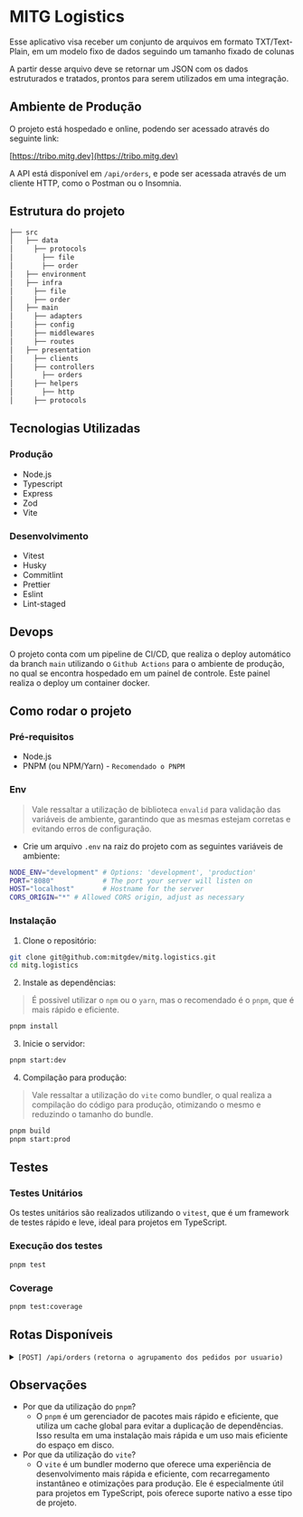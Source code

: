 # MITG Logistics

Esse aplicativo visa receber um conjunto de arquivos em formato TXT/Text-Plain, em um modelo fixo de dados seguindo um tamanho fixado de colunas

A partir desse arquivo deve se retornar um JSON com os dados estruturados e tratados, prontos para serem utilizados em uma integração.

## Ambiente de Produção

O projeto está hospedado e online, podendo ser acessado através do seguinte link:

[https://tribo.mitg.dev](https://tribo.mitg.dev)

A API está disponível em `/api/orders`, e pode ser acessada através de um cliente HTTP, como o Postman ou o Insomnia.

## Estrutura do projeto

```bash
├── src
│   ├── data
│     ├── protocols
│       ├── file
│       ├── order
│   ├── environment
│   ├── infra
│     ├── file
│     ├── order
│   ├── main
│     ├── adapters
│     ├── config
│     ├── middlewares
│     ├── routes
│   ├── presentation
│     ├── clients
│     ├── controllers
│       ├── orders
│     ├── helpers
│       ├── http
│     ├── protocols
```

## Tecnologias Utilizadas

### Produção

- Node.js
- Typescript
- Express
- Zod
- Vite

### Desenvolvimento

- Vitest
- Husky
- Commitlint
- Prettier
- Eslint
- Lint-staged

## Devops

O projeto conta com um pipeline de CI/CD, que realiza o deploy automático da branch `main` utilizando o `Github Actions` para o ambiente de produção, no qual se encontra hospedado em um painel de controle. Este painel realiza o deploy um container docker.

## Como rodar o projeto

### Pré-requisitos

- Node.js
- PNPM (ou NPM/Yarn) - `Recomendado o PNPM`

### Env

> Vale ressaltar a utilização de biblioteca `envalid` para validação das variáveis de ambiente, garantindo que as mesmas estejam corretas e evitando erros de configuração.

- Crie um arquivo `.env` na raiz do projeto com as seguintes variáveis de ambiente:

```bash
NODE_ENV="development" # Options: 'development', 'production'
PORT="8080"            # The port your server will listen on
HOST="localhost"       # Hostname for the server
CORS_ORIGIN="*" # Allowed CORS origin, adjust as necessary
```

### Instalação

1. Clone o repositório:

```bash
git clone git@github.com:mitgdev/mitg.logistics.git
cd mitg.logistics
```

2. Instale as dependências:

> É possivel utilizar o `npm` ou o `yarn`, mas o recomendado é o `pnpm`, que é mais rápido e eficiente.

```bash
pnpm install
```

3. Inicie o servidor:

```bash
pnpm start:dev
```

4. Compilação para produção:

> Vale ressaltar a utilização do `vite` como bundler, o qual realiza a compilação do código para produção, otimizando o mesmo e reduzindo o tamanho do bundle.

```bash
pnpm build
pnpm start:prod
```

## Testes

### Testes Unitários

Os testes unitários são realizados utilizando o `vitest`, que é um framework de testes rápido e leve, ideal para projetos em TypeScript.

### Execução dos testes

```bash
pnpm test
```

### Coverage

```bash
pnpm test:coverage
```

## Rotas Disponíveis

<details>
  <summary>
    <code>[POST] /api/orders</code>
    <code>(retorna o agrupamento dos pedidos por usuario)</code>
  </summary>

### Parameters

- `order_id`: ID do pedido. Este campo é opcional e pode ser utilizado para filtrar os pedidos retornados.
  - Exemplo: `?order_id=123`
- `startDate`: Data de início para filtrar os pedidos. Este campo é opcional e pode ser utilizado para filtrar os pedidos retornados.
  - Exemplo: `?startDate=2021-01-01`
- `endDate`: Data de fim para filtrar os pedidos. Este campo é opcional e pode ser utilizado para filtrar os pedidos retornados.
  - Exemplo: `?endDate=2021-12-31`

Combinações de filtros:

- `?order_id=123`
- `?startDate=2021-01-01&endDate=2021-12-31`
- `?order_id=123&startDate=2021-01-01&endDate=2021-12-31`

A datas seguem o formate `YYYY-MM-DD`, e o `order_id` é um número inteiro. Sendo que a data de início deve ser menor que a data de fim.

### Body

- `files`: Arquivo(s) a serem processados. O arquivo deve ser enviado no formato `multipart/form-data` e deve conter os dados no formato fixo especificado.
  - Exemplo: `files: [file1.txt, file2.txt]`, os arquivos devem ser no formato `txt` e devem conter os dados no formato fixo especificado.

### Response

#### Sucesso

```json
{
  {
    "data": [
        {
            "user_id": 49,
            "user_name": "Ken Wintheiser",
            "orders": [
                {
                    "order_id": 531,
                    "total": 2125.89,
                    "date": "2021-03-21",
                    "products": [
                        {
                            "product_id": 4,
                            "value": 400.75
                        },
                        {
                            "product_id": 4,
                            "value": 1725.14
                        }
                    ]
                }
            ]
        }
    ]
  }
}
```

#### Erro

```json
{
  "error": {
    "issues": [
      {
        "message": "Files is required",
        "code": "invalid_type",
        "expected": "array",
        "received": "undefined",
        "path": ["files"],
        "fatal": false
      }
    ],
    "name": "ZodError"
  }
}
```

</details>

## Observações

- Por que da utilização do `pnpm`?
  - O `pnpm` é um gerenciador de pacotes mais rápido e eficiente, que utiliza um cache global para evitar a duplicação de dependências. Isso resulta em uma instalação mais rápida e um uso mais eficiente do espaço em disco.
- Por que da utilização do `vite`?
  - O `vite` é um bundler moderno que oferece uma experiência de desenvolvimento mais rápida e eficiente, com recarregamento instantâneo e otimizações para produção. Ele é especialmente útil para projetos em TypeScript, pois oferece suporte nativo a esse tipo de projeto.
